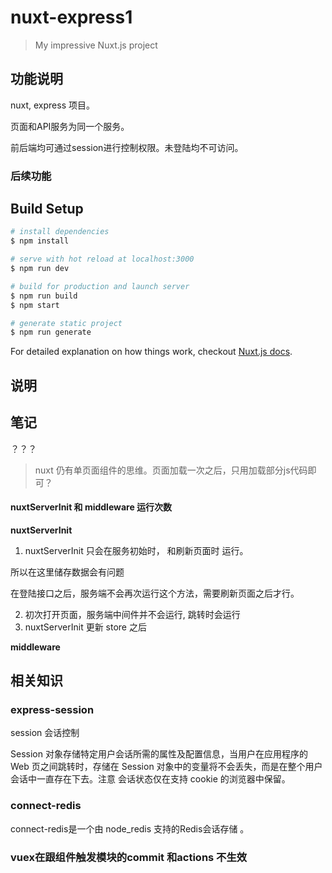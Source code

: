 # nuxt-express1

> My impressive Nuxt.js project

## 功能说明

nuxt, express 项目。

页面和API服务为同一个服务。

前后端均可通过session进行控制权限。未登陆均不可访问。

### 后续功能


## Build Setup

``` bash
# install dependencies
$ npm install

# serve with hot reload at localhost:3000
$ npm run dev

# build for production and launch server
$ npm run build
$ npm start

# generate static project
$ npm run generate
```

For detailed explanation on how things work, checkout [Nuxt.js docs](https://nuxtjs.org).

## 说明

## 笔记

？？？
>nuxt 仍有单页面组件的思维。页面加载一次之后，只用加载部分js代码即可？

#### nuxtServerInit 和 middleware 运行次数
**nuxtServerInit**

1. nuxtServerInit 只会在服务初始时， 和刷新页面时 运行。

  所以在这里储存数据会有问题

  在登陆接口之后，服务端不会再次运行这个方法，需要刷新页面之后才行。

2. 初次打开页面，服务端中间件并不会运行, 跳转时会运行
3. nuxtServerInit 更新 store 之后

**middleware**

## 相关知识

### express-session
session 会话控制

Session 对象存储特定用户会话所需的属性及配置信息，当用户在应用程序的 Web 页之间跳转时，存储在 Session 对象中的变量将不会丢失，而是在整个用户会话中一直存在下去。注意 会话状态仅在支持 cookie 的浏览器中保留。

### connect-redis
connect-redis是一个由 node_redis 支持的Redis会话存储 。

### vuex在跟组件触发模块的commit 和actions 不生效
